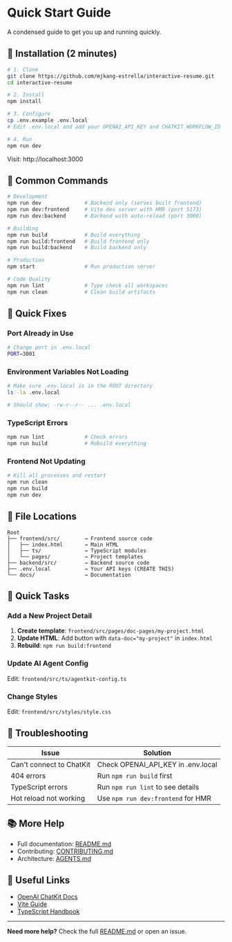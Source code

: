 # Quick Start Guide

A condensed guide to get you up and running quickly.

## 🚀 Installation (2 minutes)

```bash
# 1. Clone
git clone https://github.com/mjkang-estrella/interactive-resume.git
cd interactive-resume

# 2. Install
npm install

# 3. Configure
cp .env.example .env.local
# Edit .env.local and add your OPENAI_API_KEY and CHATKIT_WORKFLOW_ID

# 4. Run
npm run dev
```

Visit: http://localhost:3000

## 📝 Common Commands

```bash
# Development
npm run dev              # Backend only (serves built frontend)
npm run dev:frontend     # Vite dev server with HMR (port 5173)
npm run dev:backend      # Backend with auto-reload (port 3000)

# Building
npm run build            # Build everything
npm run build:frontend   # Build frontend only
npm run build:backend    # Build backend only

# Production
npm start                # Run production server

# Code Quality
npm run lint             # Type check all workspaces
npm run clean            # Clean build artifacts
```

## 🔧 Quick Fixes

### Port Already in Use
```bash
# Change port in .env.local
PORT=3001
```

### Environment Variables Not Loading
```bash
# Make sure .env.local is in the ROOT directory
ls -la .env.local

# Should show: -rw-r--r-- ... .env.local
```

### TypeScript Errors
```bash
npm run lint             # Check errors
npm run build            # Rebuild everything
```

### Frontend Not Updating
```bash
# Kill all processes and restart
npm run clean
npm run build
npm run dev
```

## 📁 File Locations

```
Root
├── frontend/src/        → Frontend source code
│   ├── index.html       → Main HTML
│   ├── ts/              → TypeScript modules
│   └── pages/           → Project templates
├── backend/src/         → Backend source code
├── .env.local           → Your API keys (CREATE THIS)
└── docs/                → Documentation
```

## 🎯 Quick Tasks

### Add a New Project Detail

1. **Create template**: `frontend/src/pages/doc-pages/my-project.html`
2. **Update HTML**: Add button with `data-doc="my-project"` in `index.html`
3. **Rebuild**: `npm run build:frontend`

### Update AI Agent Config

Edit: `frontend/src/ts/agentkit-config.ts`

### Change Styles

Edit: `frontend/src/styles/style.css`

## 🐛 Troubleshooting

| Issue | Solution |
|-------|----------|
| Can't connect to ChatKit | Check OPENAI_API_KEY in .env.local |
| 404 errors | Run `npm run build` first |
| TypeScript errors | Run `npm run lint` to see details |
| Hot reload not working | Use `npm run dev:frontend` for HMR |

## 📚 More Help

- Full documentation: [README.md](../README.md)
- Contributing: [CONTRIBUTING.md](../CONTRIBUTING.md)
- Architecture: [AGENTS.md](./AGENTS.md)

## 🔗 Useful Links

- [OpenAI ChatKit Docs](https://platform.openai.com/docs/chatkit)
- [Vite Guide](https://vitejs.dev/guide/)
- [TypeScript Handbook](https://www.typescriptlang.org/docs/)

---

**Need more help?** Check the full [README.md](../README.md) or open an issue.
